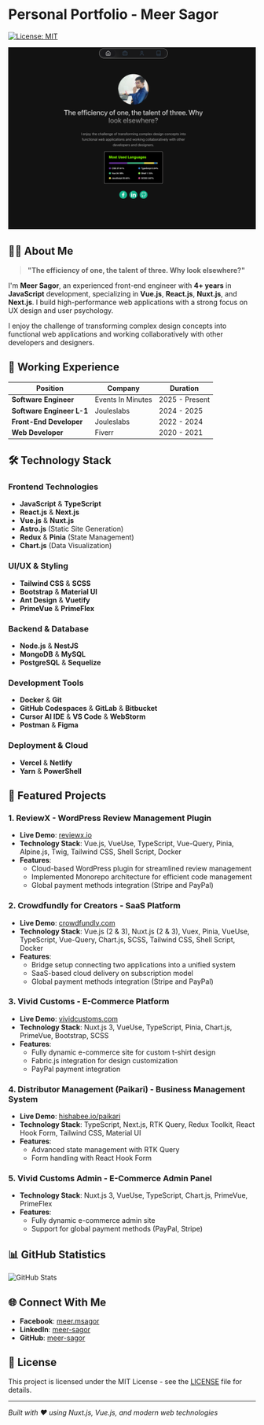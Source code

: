 # Personal Portfolio - Meer Sagor

[![License: MIT](https://img.shields.io/badge/License-MIT-yellow.svg)](https://opensource.org/licenses/MIT)

![Portfolio Preview](/public/portfolio_preview.png)

## 👨‍💻 About Me

> **"The efficiency of one, the talent of three. Why look elsewhere?"**

I'm **Meer Sagor**, an experienced front-end engineer with **4+ years** in **JavaScript** development, specializing in **Vue.js**, **React.js**, **Nuxt.js**, and **Next.js**. I build high-performance web applications with a strong focus on UX design and user psychology.

I enjoy the challenge of transforming complex design concepts into functional web applications and working collaboratively with other developers and designers.

## 🚀 Working Experience

| Position | Company | Duration |
|----------|---------|----------|
| **Software Engineer** | Events In Minutes | 2025 - Present |
| **Software Engineer L-1** | Jouleslabs | 2024 - 2025 |
| **Front-End Developer** | Jouleslabs | 2022 - 2024 |
| **Web Developer** | Fiverr | 2020 - 2021 |

## 🛠️ Technology Stack

### Frontend Technologies
- **JavaScript** & **TypeScript**
- **React.js** & **Next.js**
- **Vue.js** & **Nuxt.js**
- **Astro.js** (Static Site Generation)
- **Redux** & **Pinia** (State Management)
- **Chart.js** (Data Visualization)

### UI/UX & Styling
- **Tailwind CSS** & **SCSS**
- **Bootstrap** & **Material UI**
- **Ant Design** & **Vuetify**
- **PrimeVue** & **PrimeFlex**

### Backend & Database
- **Node.js** & **NestJS**
- **MongoDB** & **MySQL**
- **PostgreSQL** & **Sequelize**

### Development Tools
- **Docker** & **Git**
- **GitHub Codespaces** & **GitLab** & **Bitbucket**
- **Cursor AI IDE** & **VS Code** & **WebStorm** 
- **Postman** & **Figma**

### Deployment & Cloud
- **Vercel** & **Netlify**
- **Yarn** & **PowerShell**

## 💼 Featured Projects

### 1. **ReviewX** - WordPress Review Management Plugin
- **Live Demo**: [reviewx.io](https://reviewx.io)
- **Technology Stack**: Vue.js, VueUse, TypeScript, Vue-Query, Pinia, Alpine.js, Twig, Tailwind CSS, Shell Script, Docker
- **Features**:
  - Cloud-based WordPress plugin for streamlined review management
  - Implemented Monorepo architecture for efficient code management
  - Global payment methods integration (Stripe and PayPal)

### 2. **Crowdfundly for Creators** - SaaS Platform
- **Live Demo**: [crowdfundly.com](https://crowdfundly.com)
- **Technology Stack**: Vue.js (2 & 3), Nuxt.js (2 & 3), Vuex, Pinia, VueUse, TypeScript, Vue-Query, Chart.js, SCSS, Tailwind CSS, Shell Script, Docker
- **Features**:
  - Bridge setup connecting two applications into a unified system
  - SaaS-based cloud delivery on subscription model
  - Global payment methods integration (Stripe and PayPal)

### 3. **Vivid Customs** - E-Commerce Platform
- **Live Demo**: [vividcustoms.com](https://vividcustoms.com)
- **Technology Stack**: Nuxt.js 3, VueUse, TypeScript, Pinia, Chart.js, PrimeVue, Bootstrap, SCSS
- **Features**:
  - Fully dynamic e-commerce site for custom t-shirt design
  - Fabric.js integration for design customization
  - PayPal payment integration

### 4. **Distributor Management (Paikari)** - Business Management System
- **Live Demo**: [hishabee.io/paikari](https://hishabee.io/paikari)
- **Technology Stack**: TypeScript, Next.js, RTK Query, Redux Toolkit, React Hook Form, Tailwind CSS, Material UI
- **Features**:
  - Advanced state management with RTK Query
  - Form handling with React Hook Form

### 5. **Vivid Customs Admin** - E-Commerce Admin Panel
- **Technology Stack**: Nuxt.js 3, VueUse, TypeScript, Chart.js, PrimeVue, PrimeFlex
- **Features**:
  - Fully dynamic e-commerce admin site
  - Support for global payment methods (PayPal, Stripe)

## 📊 GitHub Statistics

![GitHub Stats](https://github-readme-stats.vercel.app/api/top-langs?username=meer-sagor&show_icons=true&locale=en&layout=compact&theme=chartreuse-dark)

## 🌐 Connect With Me

- **Facebook**: [meer.msagor](https://www.facebook.com/meer.msagor)
- **LinkedIn**: [meer-sagor](https://www.linkedin.com/in/meer-sagor)
- **GitHub**: [meer-sagor](https://www.github.com/meer-sagor)

## 📄 License

This project is licensed under the MIT License - see the [LICENSE](LICENSE) file for details.

---

*Built with ❤️ using Nuxt.js, Vue.js, and modern web technologies*